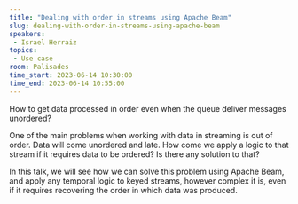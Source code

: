 ```yaml
---
title: "Dealing with order in streams using Apache Beam"
slug: dealing-with-order-in-streams-using-apache-beam
speakers:
 - Israel Herraiz
topics:
 - Use case
room: Palisades
time_start: 2023-06-14 10:30:00
time_end: 2023-06-14 10:55:00
---
```


How to get data processed in order even when the queue deliver messages unordered?
 
 
 
 One of the main problems when working with data in streaming is out of order. Data will come unordered and late. How come we apply a logic to that stream if it requires data to be ordered? Is there any solution to that?
 
 
 
 In this talk, we will see how we can solve this problem using Apache Beam, and apply any temporal logic to keyed streams, however complex it is, even if it requires recovering the order in which data was produced.